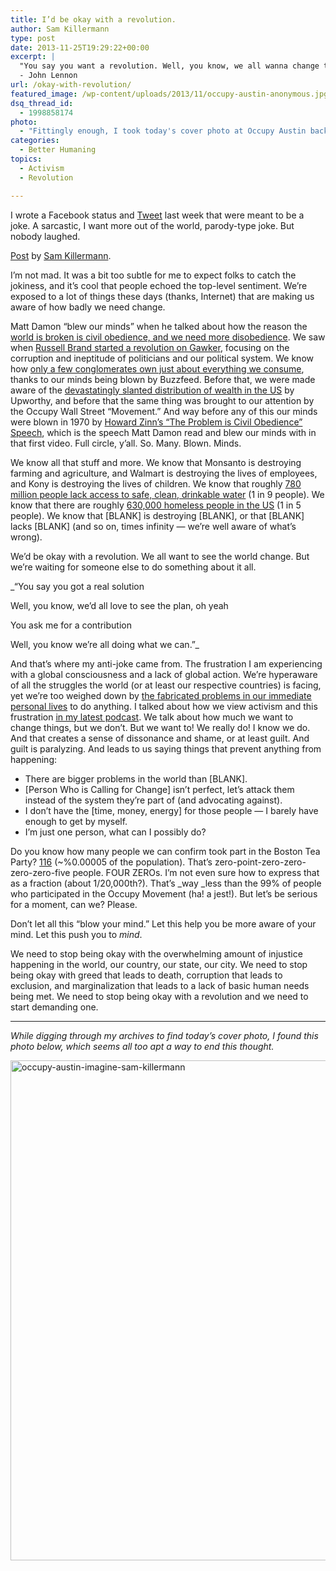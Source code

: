```yaml
---
title: I’d be okay with a revolution.
author: Sam Killermann
type: post
date: 2013-11-25T19:29:22+00:00
excerpt: |
  "You say you want a revolution. Well, you know, we all wanna change the world."
  - John Lennon
url: /okay-with-revolution/
featured_image: /wp-content/uploads/2013/11/occupy-austin-anonymous.jpg
dsq_thread_id:
  - 1998858174
photo:
  - "Fittingly enough, I took today's cover photo at Occupy Austin back in '11."
categories:
  - Better Humaning
topics:
  - Activism
  - Revolution

---
```

I wrote a Facebook status and <a title="Tweet!" href="https://twitter.com/Killermann/status/402905346546487297" target="_blank">Tweet</a> last week that were meant to be a joke. A sarcastic, I want more out of the world, parody-type joke. But nobody laughed.

<div id="fb-root">
</div>



<div class="fb-post" data-href="https://www.facebook.com/killermann/posts/10103084847218378" data-width="550">
  <div class="fb-xfbml-parse-ignore">
    <a href="https://www.facebook.com/killermann/posts/10103084847218378">Post</a> by <a href="https://www.facebook.com/killermann">Sam Killermann</a>.
  </div>
</div>

 

I&#8217;m not mad. It was a bit too subtle for me to expect folks to catch the jokiness, and it&#8217;s cool that people echoed the top-level sentiment. We&#8217;re exposed to a lot of things these days (thanks, Internet) that are making us aware of how badly we need change.

Matt Damon &#8220;blew our minds&#8221; when he talked about how the reason the <a href="http://daily.represent.us/matt-damon-blows-your-mind/" target="_blank">world is broken is civil obedience, and we need more disobedience</a>. We saw when <a title="Russell Brand" href="http://gawker.com/russell-brand-may-have-started-a-revolution-last-night-1451318185" target="_blank">Russell Brand started a revolution on Gawker</a>, focusing on the corruption and ineptitude of politicians and our political system. We know how <a title="Buzzfeed Conglomerates" href="http://www.buzzfeed.com/regajha/these-mind-blowing-infographics-will-change-the-way-you-see" target="_blank">only a few conglomerates own just about everything we consume</a>, thanks to our minds being blown by Buzzfeed. Before that, we were made aware of the <a title="Upworthy Wealth Video" href="http://www.upworthy.com/9-out-of-10-americans-are-completely-wrong-about-this-mind-blowing-fact-2" target="_blank">devastatingly slanted distribution of wealth in the US</a> by Upworthy, and before that the same thing was brought to our attention by the Occupy Wall Street &#8220;Movement.&#8221; And way before any of this our minds were blown in 1970 by <a href="http://www.thirdworldtraveler.com/Zinn/CivilObedience_ZR.html" target="_blank">Howard Zinn&#8217;s &#8220;The Problem is Civil Obedience&#8221; Speech</a>, which is the speech Matt Damon read and blew our minds with in that first video. Full circle, y&#8217;all. So. Many. Blown. Minds.

We know all that stuff and more. We know that Monsanto is destroying farming and agriculture, and Walmart is destroying the lives of employees, and Kony is destroying the lives of children. We know that roughly <a title="Unsafe Water" href="http://water.org/water-crisis/water-facts/water/" target="_blank">780 million people lack access to safe, clean, drinkable water</a> (1 in 9 people). We know that there are roughly <a href="http://www.usatoday.com/story/news/nation/2013/09/01/homeless-homelessness-housing/2730301/" target="_blank">630,000 homeless people in the US</a> (1 in 5 people). We know that \[BLANK] is destroying [BLANK], or that [BLANK] lacks [BLANK\] (and so on, times infinity &#8212; we&#8217;re well aware of what&#8217;s wrong).

We&#8217;d be okay with a revolution. We all want to see the world change. But we&#8217;re waiting for someone else to do something about it all.

_&#8220;You say you got a real solution
  
Well, you know, we&#8217;d all love to see the plan, oh yeah
  
You ask me for a contribution
  
Well, you know we&#8217;re all doing what we can.&#8221;_

And that&#8217;s where my anti-joke came from. The frustration I am experiencing with a global consciousness and a lack of global action. We&#8217;re hyperaware of all the struggles the world (or at least our respective countries) is facing, yet we&#8217;re too weighed down by <a title="We Fabricate the Obstacles that Stand Between Us and Happiness" href="//we-fabricate-the-obstacles-to-happiness/" target="_blank">the fabricated problems in our immediate personal lives</a> to do anything. I talked about how we view activism and this frustration <a title="Hactivism : Slacktivism : Clicktivism : Activism" href="//hactivism-slacktivism-clicktivism-activism-podcast/" target="_blank">in my latest podcast</a>. We talk about how much we want to change things, but we don&#8217;t. But we want to! We really do! I know we do. And that creates a sense of dissonance and shame, or at least guilt. And guilt is paralyzing. And leads to us saying things that prevent anything from happening:

  * There are bigger problems in the world than [BLANK].
  * [Person Who is Calling for Change] isn&#8217;t perfect, let&#8217;s attack them instead of the system they&#8217;re part of (and advocating against).
  * I don&#8217;t have the [time, money, energy] for those people &#8212; I barely have enough to get by myself.
  * I&#8217;m just one person, what can I possibly do?

Do you know how many people we can confirm took part in the Boston Tea Party? <a title="Boston Tea Party" href="http://www.bostonteapartyship.com/participants-in-the-boston-tea-party" target="_blank">116</a> (~%0.00005 of the population). That&#8217;s zero-point-zero-zero-zero-zero-five people. FOUR ZEROs. I&#8217;m not even sure how to express that as a fraction (about 1/20,000th?). That&#8217;s _way _less than the 99% of people who participated in the Occupy Movement (ha! a jest!). But let&#8217;s be serious for a moment, can we? Please.

Don&#8217;t let all this &#8220;blow your mind.&#8221; Let this help you be more aware of your mind. Let this push you to _mind_.

We need to stop being okay with the overwhelming amount of injustice happening in the world, our country, our state, our city. We need to stop being okay with greed that leads to death, corruption that leads to exclusion, and marginalization that leads to a lack of basic human needs being met. We need to stop being okay with a revolution and we need to start demanding one.

***

<p style="text-align: left;">
  <em>While digging through my archives to find today&#8217;s cover photo, I found this photo below, which seems all too apt a way to end this thought.</em>
</p>

<p style="text-align: left;">
  <a href="//wp-content/uploads/2013/11/occupy-austin-imagine-sam-killermann.jpg"><img class="alignnone size-full wp-image-198 lazy-load" alt="occupy-austin-imagine-sam-killermann" data-src="//wp-content/uploads/2013/11/occupy-austin-imagine-sam-killermann.jpg" width="1200" height="800" srcset="/wp-content/uploads/2013/11/occupy-austin-imagine-sam-killermann.jpg 1200w, /wp-content/uploads/2013/11/occupy-austin-imagine-sam-killermann-300x200.jpg 300w, /wp-content/uploads/2013/11/occupy-austin-imagine-sam-killermann-768x512.jpg 768w, /wp-content/uploads/2013/11/occupy-austin-imagine-sam-killermann-1024x683.jpg 1024w" sizes="(max-width: 1200px) 100vw, 1200px" /></a>
</p>